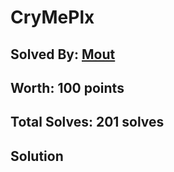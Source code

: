 # CryMePlx
## Solved By: [Mout](https://github.com/killinq-joke)
## Worth: 100 points
## Total Solves: 201 solves
## Solution
